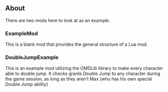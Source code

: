 ## About
There are two mods here to look at as an example.

### ExampleMod
This is a blank mod that provides the general structure of a Lua mod.

### DoubleJumpExample
This is an example mod utilizing the OMDLib library to make every character able to double jump. It checks grants Double Jump to any character during the game session, as long as they aren't Max (who has his own special Double Jump ability)